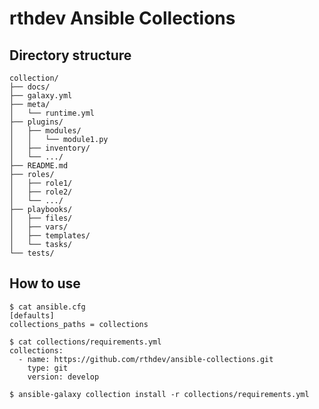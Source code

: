 # rthdev Ansible Collections

## Directory structure
    collection/
    ├── docs/
    ├── galaxy.yml
    ├── meta/
    │   └── runtime.yml
    ├── plugins/
    │   ├── modules/
    │   │   └── module1.py
    │   ├── inventory/
    │   └── .../
    ├── README.md
    ├── roles/
    │   ├── role1/
    │   ├── role2/
    │   └── .../
    ├── playbooks/
    │   ├── files/
    │   ├── vars/
    │   ├── templates/
    │   └── tasks/
    └── tests/
    
## How to use
    $ cat ansible.cfg 
    [defaults]
    collections_paths = collections

    $ cat collections/requirements.yml 
    collections:
      - name: https://github.com/rthdev/ansible-collections.git
        type: git
        version: develop

    $ ansible-galaxy collection install -r collections/requirements.yml

